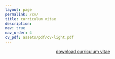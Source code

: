 ```yaml
---
layout: page
permalink: /cv/
title: curriculum vitae
description:
nav: true
nav_order: 4
cv_pdf: assets/pdf/cv-light.pdf
---
```


<!-- Centered download button -->
<div style="text-align: center;">
  <a href="{{ cv_pdf | relative_url }}" download="[Marco Rosso] Curriculum Vitae.pdf" class="download-button">
    download curriculum vitae
  </a>
</div>

<!-- Responsive PDF viewer with fallback -->
<div style="text-align: center;">
  <object data="{{ cv_pdf | relative_url }}" type="application/pdf" width="1200px" height="1200px">
  </object>
</div>
